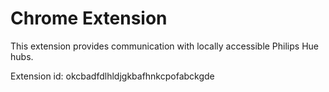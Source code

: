 # Chrome Extension

This extension provides communication with locally accessible Philips Hue hubs.

Extension id: okcbadfdlhldjgkbafhnkcpofabckgde
